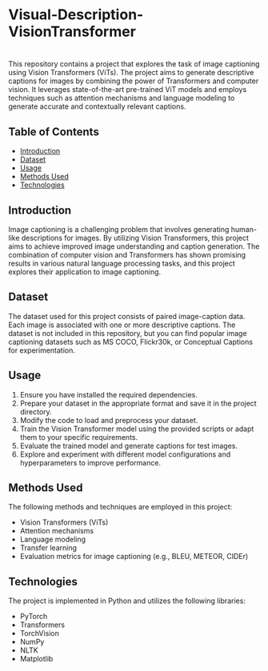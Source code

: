 # Visual-Description-VisionTransformer



#

This repository contains a project that explores the task of image captioning using Vision Transformers (ViTs). The project aims to generate descriptive captions for images by combining the power of Transformers and computer vision. It leverages state-of-the-art pre-trained ViT models and employs techniques such as attention mechanisms and language modeling to generate accurate and contextually relevant captions.



## Table of Contents
- [Introduction](#introduction)
- [Dataset](#dataset)
- [Usage](#usage)
- [Methods Used](#methods-used)
- [Technologies](#technologies)


## Introduction
Image captioning is a challenging problem that involves generating human-like descriptions for images. By utilizing Vision Transformers, this project aims to achieve improved image understanding and caption generation. The combination of computer vision and Transformers has shown promising results in various natural language processing tasks, and this project explores their application to image captioning.

## Dataset
The dataset used for this project consists of paired image-caption data. Each image is associated with one or more descriptive captions. The dataset is not included in this repository, but you can find popular image captioning datasets such as MS COCO, Flickr30k, or Conceptual Captions for experimentation.


## Usage
1. Ensure you have installed the required dependencies.
2. Prepare your dataset in the appropriate format and save it in the project directory.
3. Modify the code to load and preprocess your dataset.
4. Train the Vision Transformer model using the provided scripts or adapt them to your specific requirements.
5. Evaluate the trained model and generate captions for test images.
6. Explore and experiment with different model configurations and hyperparameters to improve performance.

## Methods Used
The following methods and techniques are employed in this project:
- Vision Transformers (ViTs)
- Attention mechanisms
- Language modeling
- Transfer learning
- Evaluation metrics for image captioning (e.g., BLEU, METEOR, CIDEr)

## Technologies
The project is implemented in Python and utilizes the following libraries:
- PyTorch
- Transformers
- TorchVision
- NumPy
- NLTK
- Matplotlib


